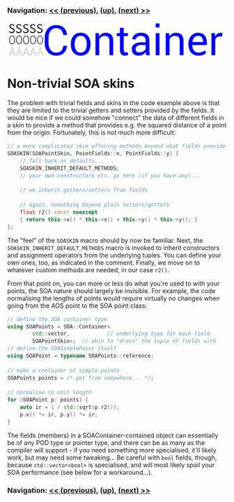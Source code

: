 ### Navigation: [<< (previous)](intro-1.2.md), [(up)](tutorial.md), [(next) >>](intro-1.4.md)

![SOA Container logo](../doc/SOAContainer.svg)
# Non-trivial SOA skins
The problem with trivial fields and skins in the code example above is that
they are limited to the trivial getters and setters provided by the fields.
It would be nice if we could somehow "connect" the data of different fields
in a skin to provide a method that provides e.g. the squared distance of a
point from the origin. Fortunately, this is not much more difficult:

```cpp
// a more complicated skin offering methods beyond what fields provide
SOASKIN(SOAPointSkin, PointFields::x, PointFields::y) {
	// fall back on defaults...
	SOASKIN_INHERIT_DEFAULT_METHODS;
	// your own constructors etc. go here (if you have any)...

	// we inherit getters/setters from fields

	// again, something beyond plain setters/getters
	float r2() const noexcept
	{ return this->x() * this->x() + this->y() * this->y(); }
};
```

The "feel" of the `SOASKIN` macro should by now be familiar. Next, the
`SOASKIN_INHERIT_DEFAULT_METHODS` macro is invoked to inherit constructors
and assignment operators from the underlying tuples. You can define your
own ones, too, as indicated in the comment. Finally, we move on to whatever
custom methods are needed, in our case `r2()`.

From that point on, you can more or less do what you're used to with your
points, the SOA nature should largely be invisible. For example, the code
normalising the lengths of points would require virtually no changes when
going from the AOS point to the SOA point class:

```cpp
// define the SOA container type
using SOAPoints = SOA::Container<
		std::vector,	        // underlying type for each field
		SOAPointSkin>;  // skin to "dress" the tuple of fields with
// define the SOASimplePoint itself
using SOAPoint = typename SOAPoints::reference;

// make a container of simple points
SOAPoints points = /* get from somewhere... */;

// normalise to unit length
for (SOAPoint p: points) {
	auto ir = 1 / std::sqrt(p.r2());
	p.x() *= ir, p.y() *= ir;
}
```

The fields (members) in a SOAContainer-contained object can essentially be of
any POD type or pointer type, and there can be as many as the compiler will
support - if you need something more specialised, it'll likely work, but may
need some tweaking... Be careful with `bool` fields, though, because
`std::vector<bool>` is specialised, and will most likely spoil your SOA
performance (see below for a workaround...).

### Navigation: [<< (previous)](intro-1.2.md), [(up)](tutorial.md), [(next) >>](intro-1.4.md)